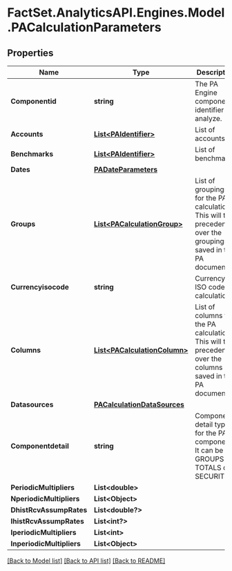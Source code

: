 # FactSet.AnalyticsAPI.Engines.Model.PACalculationParameters

## Properties

Name | Type | Description | Notes
------------ | ------------- | ------------- | -------------
**Componentid** | **string** | The PA Engine component identifier to analyze. | 
**Accounts** | [**List&lt;PAIdentifier&gt;**](PAIdentifier.md) | List of accounts. | [optional] 
**Benchmarks** | [**List&lt;PAIdentifier&gt;**](PAIdentifier.md) | List of benchmarks. | [optional] 
**Dates** | [**PADateParameters**](PADateParameters.md) |  | [optional] 
**Groups** | [**List&lt;PACalculationGroup&gt;**](PACalculationGroup.md) | List of groupings for the PA calculation. This will take precedence over the groupings saved in the PA document. | [optional] 
**Currencyisocode** | **string** | Currency ISO code for calculation. | [optional] 
**Columns** | [**List&lt;PACalculationColumn&gt;**](PACalculationColumn.md) | List of columns for the PA calculation. This will take precedence over the columns saved in the PA document. | [optional] 
**Datasources** | [**PACalculationDataSources**](PACalculationDataSources.md) |  | [optional] 
**Componentdetail** | **string** | Component detail type for the PA component. It can be GROUPS or TOTALS or SECURITIES. | [optional] 
**PeriodicMultipliers** | **List&lt;double&gt;** |  | [optional] 
**NperiodicMultipliers** | **List&lt;Object&gt;** |  | [optional] 
**DhistRcvAssumpRates** | **List&lt;double?&gt;** |  | [optional] 
**IhistRcvAssumpRates** | **List&lt;int?&gt;** |  | [optional] 
**IperiodicMultipliers** | **List&lt;int&gt;** |  | [optional] 
**InperiodicMultipliers** | **List&lt;Object&gt;** |  | [optional] 

[[Back to Model list]](../README.md#documentation-for-models) [[Back to API list]](../README.md#documentation-for-api-endpoints) [[Back to README]](../README.md)

